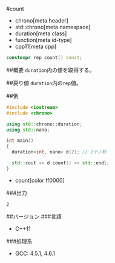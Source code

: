 #count
* chrono[meta header]
* std::chrono[meta namespace]
* duration[meta class]
* function[meta id-type]
* cpp11[meta cpp]

```cpp
constexpr rep count() const;
```

##概要
`duration`内の値を取得する。


##戻り値
`duration`内の`rep`値。


##例
```cpp
#include <iostream>
#include <chrono>

using std::chrono::duration;
using std::nano;

int main()
{
  duration<int, nano> d(2); // 2ナノ秒

  std::cout << d.count() << std::endl;
}
```
* count[color ff0000]

###出力
```
2
```

##バージョン
###言語
- C++11

###処理系
- GCC: 4.5.1, 4.6.1


